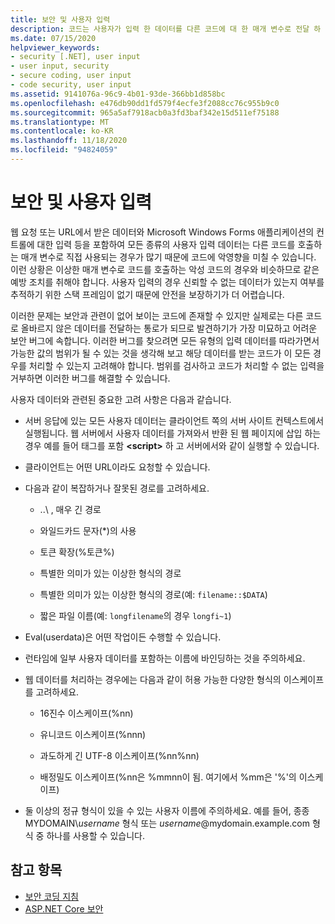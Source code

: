```yaml
---
title: 보안 및 사용자 입력
description: 코드는 사용자가 입력 한 데이터를 다른 코드에 대 한 매개 변수로 전달 하 여 보안에 영향을 줄 수 있습니다. 범위 검사를 수행 하 여 문제가 있는 입력을 거부할 수 있습니다.
ms.date: 07/15/2020
helpviewer_keywords:
- security [.NET], user input
- user input, security
- secure coding, user input
- code security, user input
ms.assetid: 9141076a-96c9-4b01-93de-366bb1d858bc
ms.openlocfilehash: e476db90dd1fd579f4ecfe3f2088cc76c955b9c0
ms.sourcegitcommit: 965a5af7918acb0a3fd3baf342e15d511ef75188
ms.translationtype: MT
ms.contentlocale: ko-KR
ms.lasthandoff: 11/18/2020
ms.locfileid: "94824059"
---
```

# <a name="security-and-user-input"></a>보안 및 사용자 입력

웹 요청 또는 URL에서 받은 데이터와 Microsoft Windows Forms 애플리케이션의 컨트롤에 대한 입력 등을 포함하여 모든 종류의 사용자 입력 데이터는 다른 코드를 호출하는 매개 변수로 직접 사용되는 경우가 많기 때문에 코드에 악영향을 미칠 수 있습니다. 이런 상황은 이상한 매개 변수로 코드를 호출하는 악성 코드의 경우와 비슷하므로 같은 예방 조치를 취해야 합니다. 사용자 입력의 경우 신뢰할 수 없는 데이터가 있는지 여부를 추적하기 위한 스택 프레임이 없기 때문에 안전을 보장하기가 더 어렵습니다.

이러한 문제는 보안과 관련이 없어 보이는 코드에 존재할 수 있지만 실제로는 다른 코드로 올바르지 않은 데이터를 전달하는 통로가 되므로 발견하기가 가장 미묘하고 어려운 보안 버그에 속합니다. 이러한 버그를 찾으려면 모든 유형의 입력 데이터를 따라가면서 가능한 값의 범위가 될 수 있는 것을 생각해 보고 해당 데이터를 받는 코드가 이 모든 경우를 처리할 수 있는지 고려해야 합니다. 범위를 검사하고 코드가 처리할 수 없는 입력을 거부하면 이러한 버그를 해결할 수 있습니다.

사용자 데이터와 관련된 중요한 고려 사항은 다음과 같습니다.

- 서버 응답에 있는 모든 사용자 데이터는 클라이언트 쪽의 서버 사이트 컨텍스트에서 실행됩니다. 웹 서버에서 사용자 데이터를 가져와서 반환 된 웹 페이지에 삽입 하는 경우 예를 들어 태그를 포함 **\<script>** 하 고 서버에서와 같이 실행할 수 있습니다.

- 클라이언트는 어떤 URL이라도 요청할 수 있습니다.

- 다음과 같이 복잡하거나 잘못된 경로를 고려하세요.

  - ..\ , 매우 긴 경로

  - 와일드카드 문자(*)의 사용

  - 토큰 확장(%토큰%)

  - 특별한 의미가 있는 이상한 형식의 경로

  - 특별한 의미가 있는 이상한 형식의 경로(예: `filename::$DATA`)

  - 짧은 파일 이름(예: `longfilename`의 경우 `longfi~1`)

- Eval(userdata)은 어떤 작업이든 수행할 수 있습니다.

- 런타임에 일부 사용자 데이터를 포함하는 이름에 바인딩하는 것을 주의하세요.

- 웹 데이터를 처리하는 경우에는 다음과 같이 허용 가능한 다양한 형식의 이스케이프를 고려하세요.

  - 16진수 이스케이프(%nn)

  - 유니코드 이스케이프(%nnn)

  - 과도하게 긴 UTF-8 이스케이프(%nn%nn)

  - 배정밀도 이스케이프(%nn은 %mmnn이 됨. 여기에서 %mm은 '%'의 이스케이프)

- 둘 이상의 정규 형식이 있을 수 있는 사용자 이름에 주의하세요. 예를 들어, 종종 MYDOMAIN\\*username* 형식 또는 *username*@mydomain.example.com 형식 중 하나를 사용할 수 있습니다.

## <a name="see-also"></a>참고 항목

- [보안 코딩 지침](secure-coding-guidelines.md)
- [ASP.NET Core 보안](/aspnet/core/security/)
